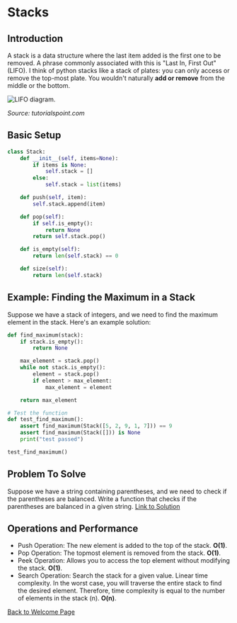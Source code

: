 # Stacks
## Introduction
A stack is a data structure where the last item added is the first one to be removed. A phrase commonly associated with this is "Last In, First Out" (LIFO). I think of python stacks like a stack of plates: you can only access or remove the top-most plate. You wouldn't naturally **add or remove** from the middle or the bottom.

<picture>
  <img alt="LIFO diagram." src="https://www.tutorialspoint.com/data_structures_algorithms/images/stack_representation.jpg">
</picture>

_Source: tutorialspoint.com_

## Basic Setup
```python
class Stack:
    def __init__(self, items=None):
        if items is None:
            self.stack = []
        else:
            self.stack = list(items)

    def push(self, item):
        self.stack.append(item)

    def pop(self):
        if self.is_empty():
            return None
        return self.stack.pop()

    def is_empty(self):
        return len(self.stack) == 0

    def size(self):
        return len(self.stack)
```
## Example: Finding the Maximum in a Stack
Suppose we have a stack of integers, and we need to find the maximum element in the stack. Here's an example solution:
```python
def find_maximum(stack):
    if stack.is_empty():
        return None

    max_element = stack.pop()
    while not stack.is_empty():
        element = stack.pop()
        if element > max_element:
            max_element = element

    return max_element

# Test the function
def test_find_maximum():
    assert find_maximum(Stack([5, 2, 9, 1, 7])) == 9
    assert find_maximum(Stack([])) is None
    print("test passed")

test_find_maximum()
```

## Problem To Solve
Suppose we have a string containing parentheses, and we need to check if the parentheses are balanced. Write a function that checks if the parentheses are balanced in a given string. [Link to Solution](is-balanced.md)

## Operations and Performance
- Push Operation: The new element is added to the top of the stack. **O(1)**.
- Pop Operation: The topmost element is removed from the stack. **O(1)**.
- Peek Operation: Allows you to access the top element without modifying the stack. **O(1)**.
- Search Operation: Search the stack for a given value. Linear time complexity. In the worst case, you will traverse the entire stack to find the desired element. Therefore, time complexity is equal to the number of elements in the stack (n). **O(n)**.

[Back to Welcome Page](0-welcome.md)